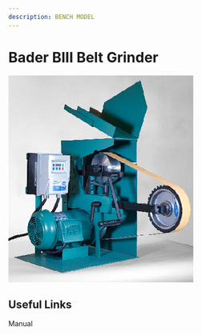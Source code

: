 ```yaml
---
description: BENCH MODEL
---
```


# Bader BIII Belt Grinder

![](../.gitbook/assets/image%20%2823%29.png)

## Useful Links

Manual



